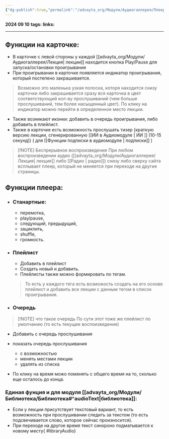 ```yaml
---
{"dg-publish":true,"permalink":"/advayta_org/Модули/Аудиогаллерея/Плеер/"}
---
```


**2024 09 10**
**tags:**
**links:** 

---
## Функции на карточке:
- В карточке с левой стороны у каждой [[advayta_org/Модули/Аудиогаллерея/Лекция\| лекции]] находится кнопка Play/Pause для запуска/остановки проигрывания
- При проигрывании в карточке появляется индикатор проигрывания, который постепено закрашивается. 
>	Возможно это маленька узкая полоска, которя находится снизу карточки
>	либо закрашивается сразу вся карточка в цвет соответствующий кол-ву прослушиваний (чем больше прослушиваний, тем более насыщенный цвет). 
>	По клику на индикатор можно перейти в определенное место лекции.
- Также возникают иконки: добавить в очередь проигрывания, либо добавить в плейлист.
- Также в карточке есть возможность прослушать тизер (краткую версию лекции, сгенерированную [[ИИ в Аудиомодуле \| ИИ ]] (10-15 секунд)) ( для [[Функции подписки в аудиомодуле \| подписки]] )


> [!NOTE] Беспрерывное воспроизведение
> При любом воспроизведении аудио ([[advayta_org/Модули/Аудиогаллерея/Лекция\| лекция]]  либо [[Радио \| радио]]) снизу либо сверху сайта всплывает плеер, который не меняется при переходе на другие страницы. 

## Функции плеера:
- ### Станартные: 
	- перемотка,
	- play/pause,
	- следующий, предыдущий,
	- зациклить,
	- shuffle,
	- громкость.
- ### Плейлист
	- Добавить в плейлист
	- Создать новый и добавить.
	- Плейлисты также можно формировать по тегам. 
	>	То есть у каждого тега есть возможость создать на его основе плейлист и добавить все лекции c данным тегом в список проигрывания. 
- ### Очередь

> [!NOTE] что такое очередь
> По сути этот тоже же плейлист по умолчанию (то есть текущее воспоизведение) 

- Добавить с очередь прослушивания
- показать очередь прослушивания 
	- с возможностью
	- менять местами лекции
	- удалять из списка
	
- По клику на время можо поменять с общего время на то, сколько еще осталось до конца.

### Единая фунция и для модуля [[advayta_org/Модули/Библиотека/Библиотека#^audioText\|библиотека]]:
- Если у лекции присутствует текстовый вариант, то есть возможность при прослушивании следить за текстом (то есть подсвечивается слово, которое сейчас произносится). 
- При переходе на другое время текст синхроно подматывается к новому месту{ #libraryAudio}

